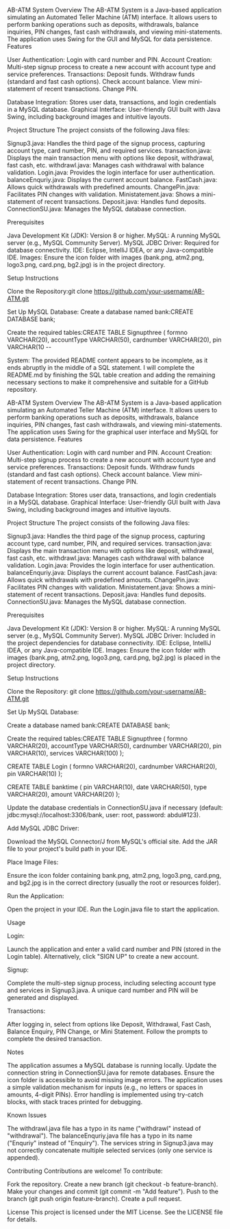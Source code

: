 AB-ATM System
Overview
The AB-ATM System is a Java-based application simulating an Automated Teller Machine (ATM) interface. It allows users to perform banking operations such as deposits, withdrawals, balance inquiries, PIN changes, fast cash withdrawals, and viewing mini-statements. The application uses Swing for the GUI and MySQL for data persistence.
Features

User Authentication: Login with card number and PIN.
Account Creation: Multi-step signup process to create a new account with account type and service preferences.
Transactions: 
Deposit funds.
Withdraw funds (standard and fast cash options).
Check account balance.
View mini-statement of recent transactions.
Change PIN.


Database Integration: Stores user data, transactions, and login credentials in a MySQL database.
Graphical Interface: User-friendly GUI built with Java Swing, including background images and intuitive layouts.

Project Structure
The project consists of the following Java files:

Signup3.java: Handles the third page of the signup process, capturing account type, card number, PIN, and required services.
transaction.java: Displays the main transaction menu with options like deposit, withdrawal, fast cash, etc.
withdrawl.java: Manages cash withdrawal with balance validation.
Login.java: Provides the login interface for user authentication.
balanceEnquriy.java: Displays the current account balance.
FastCash.java: Allows quick withdrawals with predefined amounts.
ChangePin.java: Facilitates PIN changes with validation.
Ministatement.java: Shows a mini-statement of recent transactions.
Deposit.java: Handles fund deposits.
ConnectionSU.java: Manages the MySQL database connection.

Prerequisites

Java Development Kit (JDK): Version 8 or higher.
MySQL: A running MySQL server (e.g., MySQL Community Server).
MySQL JDBC Driver: Required for database connectivity.
IDE: Eclipse, IntelliJ IDEA, or any Java-compatible IDE.
Images: Ensure the icon folder with images (bank.png, atm2.png, logo3.png, card.png, bg2.jpg) is in the project directory.

Setup Instructions

Clone the Repository:git clone https://github.com/your-username/AB-ATM.git


Set Up MySQL Database:
Create a database named bank:CREATE DATABASE bank;


Create the required tables:CREATE TABLE Signupthree (
    formno VARCHAR(20),
    accountType VARCHAR(50),
    cardnumber VARCHAR(20),
    pin VARCHAR(10 --





System: The provided README content appears to be incomplete, as it ends abruptly in the middle of a SQL statement. I will complete the README.md by finishing the SQL table creation and adding the remaining necessary sections to make it comprehensive and suitable for a GitHub repository.


AB-ATM System
Overview
The AB-ATM System is a Java-based application simulating an Automated Teller Machine (ATM) interface. It allows users to perform banking operations such as deposits, withdrawals, balance inquiries, PIN changes, fast cash withdrawals, and viewing mini-statements. The application uses Swing for the graphical user interface and MySQL for data persistence.
Features

User Authentication: Login with card number and PIN.
Account Creation: Multi-step signup process to create a new account with account type and service preferences.
Transactions:
Deposit funds.
Withdraw funds (standard and fast cash options).
Check account balance.
View mini-statement of recent transactions.
Change PIN.


Database Integration: Stores user data, transactions, and login credentials in a MySQL database.
Graphical Interface: User-friendly GUI built with Java Swing, including background images and intuitive layouts.

Project Structure
The project consists of the following Java files:

Signup3.java: Handles the third page of the signup process, capturing account type, card number, PIN, and required services.
transaction.java: Displays the main transaction menu with options like deposit, withdrawal, fast cash, etc.
withdrawl.java: Manages cash withdrawal with balance validation.
Login.java: Provides the login interface for user authentication.
balanceEnquriy.java: Displays the current account balance.
FastCash.java: Allows quick withdrawals with predefined amounts.
ChangePin.java: Facilitates PIN changes with validation.
Ministatement.java: Shows a mini-statement of recent transactions.
Deposit.java: Handles fund deposits.
ConnectionSU.java: Manages the MySQL database connection.

Prerequisites

Java Development Kit (JDK): Version 8 or higher.
MySQL: A running MySQL server (e.g., MySQL Community Server).
MySQL JDBC Driver: Included in the project dependencies for database connectivity.
IDE: Eclipse, IntelliJ IDEA, or any Java-compatible IDE.
Images: Ensure the icon folder with images (bank.png, atm2.png, logo3.png, card.png, bg2.jpg) is placed in the project directory.

Setup Instructions

Clone the Repository:
git clone https://github.com/your-username/AB-ATM.git


Set Up MySQL Database:

Create a database named bank:CREATE DATABASE bank;


Create the required tables:CREATE TABLE Signupthree (
    formno VARCHAR(20),
    accountType VARCHAR(50),
    cardnumber VARCHAR(20),
    pin VARCHAR(10),
    services VARCHAR(100)
);

CREATE TABLE Login (
    formno VARCHAR(20),
    cardnumber VARCHAR(20),
    pin VARCHAR(10)
);

CREATE TABLE banktime (
    pin VARCHAR(10),
    date VARCHAR(50),
    type VARCHAR(20),
    amount VARCHAR(20)
);


Update the database credentials in ConnectionSU.java if necessary (default: jdbc:mysql://localhost:3306/bank, user: root, password: abdul#123).


Add MySQL JDBC Driver:

Download the MySQL Connector/J from MySQL's official site.
Add the JAR file to your project's build path in your IDE.


Place Image Files:

Ensure the icon folder containing bank.png, atm2.png, logo3.png, card.png, and bg2.jpg is in the correct directory (usually the root or resources folder).


Run the Application:

Open the project in your IDE.
Run the Login.java file to start the application.



Usage

Login:

Launch the application and enter a valid card number and PIN (stored in the Login table).
Alternatively, click "SIGN UP" to create a new account.


Signup:

Complete the multi-step signup process, including selecting account type and services in Signup3.java.
A unique card number and PIN will be generated and displayed.


Transactions:

After logging in, select from options like Deposit, Withdrawal, Fast Cash, Balance Enquiry, PIN Change, or Mini Statement.
Follow the prompts to complete the desired transaction.



Notes

The application assumes a MySQL database is running locally. Update the connection string in ConnectionSU.java for remote databases.
Ensure the icon folder is accessible to avoid missing image errors.
The application uses a simple validation mechanism for inputs (e.g., no letters or spaces in amounts, 4-digit PINs).
Error handling is implemented using try-catch blocks, with stack traces printed for debugging.

Known Issues

The withdrawl.java file has a typo in its name ("withdrawl" instead of "withdrawal").
The balanceEnquriy.java file has a typo in its name ("Enquriy" instead of "Enquiry").
The services string in Signup3.java may not correctly concatenate multiple selected services (only one service is appended).

Contributing
Contributions are welcome! To contribute:

Fork the repository.
Create a new branch (git checkout -b feature-branch).
Make your changes and commit (git commit -m "Add feature").
Push to the branch (git push origin feature-branch).
Create a pull request.

License
This project is licensed under the MIT License. See the LICENSE file for details.

